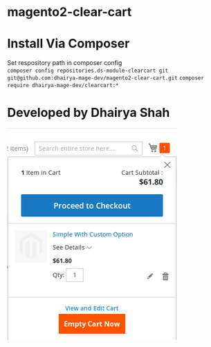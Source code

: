 # magento2-clear-cart

# Install Via Composer
Set respository path in composer config  
`composer config repositories.ds-module-clearcart git git@github.com:dhairya-mage-dev/magento2-clear-cart.git`
`composer require dhairya-mage-dev/clearcart:*`

# Developed by Dhairya Shah
![alt text](https://github.com/dhairya-mage-dev/magento2-clear-cart/blob/1.0.0/clearcart.png)
